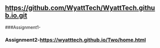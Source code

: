 ## https://github.com/WyattTech/WyattTech.github.io.git

###Assignment1-

### Assignment2-https://wyatttech.github.io/Two/home.html
